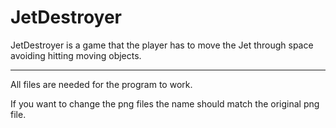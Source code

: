 # JetDestroyer
JetDestroyer is a game that the player has to move the Jet through space avoiding hitting moving objects.


___________________________________________________________________________________________________________
All files are needed for the program to work. 

If you want to change the png files the name should match the original png file.

